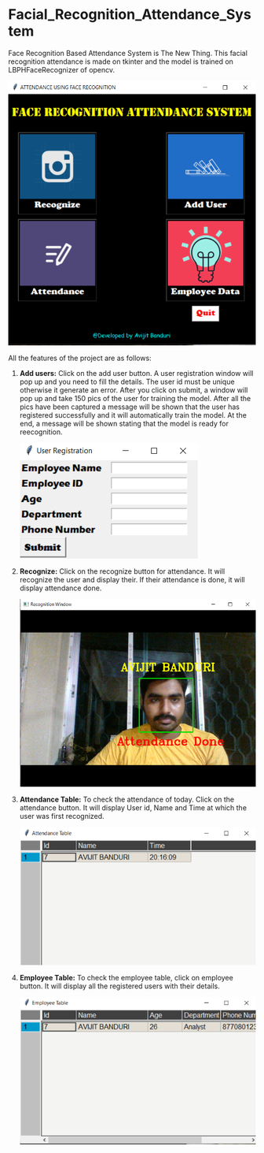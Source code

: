 # Facial_Recognition_Attendance_System

Face Recognition Based Attendance System is The New Thing. This facial recognition attendance is made on tkinter and the model is trained on LBPHFaceRecognizer of opencv. 

![](Images/GUI.PNG)

All the features of the project are as follows:

1. **Add users:**
   Click on the add user button. A user registration window will pop up and you need to fill the details. The user id must be unique otherwise it generate an error. After you        click on submit, a window will pop up and take 150 pics of the user for training the model. After all the pics have been captured a message will be shown that the user has        registered successfully and it will automatically train the model. At the end, a message will be shown stating that the model is ready for reecognition.

   ![](Images/Add_user_interface.PNG)

2. **Recognize:**
   Click on the recognize button for attendance. It will recognize the user and display their. If their attendance is done, it will display attendance done.
   
   ![](Images/Recog_window.PNG)
   
3. **Attendance Table:**
   To check the attendance of today. Click on the attendance button. It will display User id, Name and Time at which the user was first recognized.
   
   ![](Images/Attendance_table.PNG)
   
4. **Employee Table:**
   To check the employee table, click on employee button. It will display all the registered users with their details.
   
   ![](Images/Employee_table.PNG)
   
